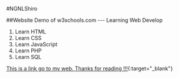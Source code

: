 #NGNLShiro

##Website Demo of w3schools.com --- Learning Web Develop

1. Learn HTML
2. Learn CSS
3. Learn JavaScript
4. Learn PHP
5. Learn SQL

[This is a link go to my web. Thanks for reading !!!](http://w3schools.esy.es/w3schools.com/HTML%20Home.php){:target="_blank"}